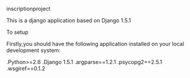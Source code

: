inscriptionproject

This is a django application based on Django 1.5.1

To setup

Firstly,you should have the following application installed on your local development system:

 .Python>=2.6
 .Django 1.5.1
 .argparse==1.2.1
 .psycopg2==2.5.1
 .wsgiref==0.1.2
